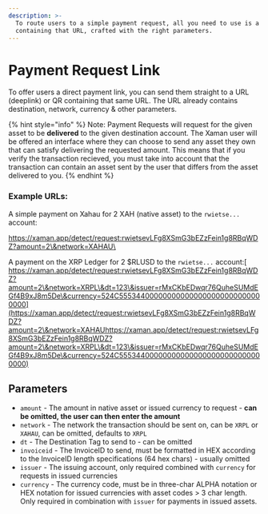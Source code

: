 ```yaml
---
description: >-
  To route users to a simple payment request, all you need to use is a URL / QR
  containing that URL, crafted with the right parameters.
---
```


# Payment Request Link

To offer users a direct payment link, you can send them straight to a URL (deeplink) or QR containing that same URL. The URL already contains destination, network, currency & other parameters.

{% hint style="info" %}
Note: Payment Requests will request for the given asset to be **delivered** to the given destination account. The Xaman user will be offered an interface where they can choose to send any asset they own that can satisfy delivering the requested amount. This means that if you verify the transaction recieved, you must take into account that the transaction can contain an asset sent by the user that differs from the asset delivered to you.
{% endhint %}

### Example URLs:

A simple payment on Xahau for 2 XAH (native asset) to the `rwietse...` account:

[https://xaman.app/detect/request:rwietsevLFg8XSmG3bEZzFein1g8RBqWDZ?amount=2\&network=XAHAU\
](https://xaman.app/detect/request:rwietsevLFg8XSmG3bEZzFein1g8RBqWDZ?amount=2\&network=XAHAUhttps://xaman.app/detect/request:rwietsevLFg8XSmG3bEZzFein1g8RBqWDZ?amount=2\&network=XRPL\&dt=123\&issuer=rMxCKbEDwqr76QuheSUMdEGf4B9xJ8m5De\&currency=524C555344000000000000000000000000000000)

A payment on the XRP Ledger for 2 $RLUSD to the `rwietse...` account:[\
https://xaman.app/detect/request:rwietsevLFg8XSmG3bEZzFein1g8RBqWDZ?amount=2\&network=XRPL\&dt=123\&issuer=rMxCKbEDwqr76QuheSUMdEGf4B9xJ8m5De\&currency=524C555344000000000000000000000000000000](https://xaman.app/detect/request:rwietsevLFg8XSmG3bEZzFein1g8RBqWDZ?amount=2\&network=XAHAUhttps://xaman.app/detect/request:rwietsevLFg8XSmG3bEZzFein1g8RBqWDZ?amount=2\&network=XRPL\&dt=123\&issuer=rMxCKbEDwqr76QuheSUMdEGf4B9xJ8m5De\&currency=524C555344000000000000000000000000000000)

## Parameters

* `amount` - The amount in native asset or issued currency to request - **can be omitted, the user can then enter the amount**
* `network` - The network the transaction should be sent on, can be `XRPL` or `XAHAU`, can be omitted, defaults to `XRPL`
* `dt` - The Destination Tag to send to - can be omitted
* `invoiceid` - The InvoiceID to send, must be formatted in HEX according to the InvoiceID length specifications (64 hex chars) - usually omitted
* `issuer` - The issuing account, only required combined with `currency` for requests in issued currencies
* `currency` - The currency code, must be in three-char ALPHA notation or HEX notation for issued currencies with asset codes > 3 char length. Only required in combination with `issuer` for payments in issued assets.
